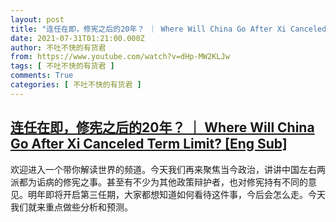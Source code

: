 ```yaml
---
layout: post
title: "连任在即，修宪之后的20年？ ｜ Where Will China Go After Xi Canceled Term Limit? [Eng Sub]"
date: 2021-07-31T01:21:00.000Z
author: 不吐不快的有货君
from: https://www.youtube.com/watch?v=dHp-MW2KLJw
tags: [ 不吐不快的有货君 ]
comments: True
categories: [ 不吐不快的有货君 ]
---
```

<!--1627694460000-->
[连任在即，修宪之后的20年？ ｜ Where Will China Go After Xi Canceled Term Limit? [Eng Sub]](https://www.youtube.com/watch?v=dHp-MW2KLJw)
------

<div>
欢迎进入一个带你解读世界的频道。今天我们再来聚焦当今政治，讲讲中国左右两派都为诟病的修宪之事。甚至有不少为其他政策辩护者，也对修宪持有不同的意见。明年即将开启第三任期，大家都想知道如何看待这件事，今后会怎么走。今天我们就来重点做些分析和预测。
</div>
